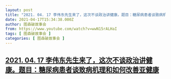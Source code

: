 ```yaml
---
layout: post
title: "2021. 04. 17 李伟东先生来了，这次不谈政治讲健康。题目：糖尿病患者谈致病机理和如何改善亚健康"
date: 2021-04-17T15:34:38.000Z
author: 图森破故事会
from: https://www.youtube.com/watch?v=wwN15rALHaI
tags: [ 图森破故事会 ]
categories: [ 图森破故事会 ]
---
```

<!--1618673678000-->
[2021. 04. 17 李伟东先生来了，这次不谈政治讲健康。题目：糖尿病患者谈致病机理和如何改善亚健康](https://www.youtube.com/watch?v=wwN15rALHaI)
------

<div>

</div>
